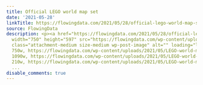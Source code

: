 ```yaml
---
title: Official LEGO world map set
date: '2021-05-28'
linkTitle: https://flowingdata.com/2021/05/28/official-lego-world-map-set/
source: FlowingData
description: <p><a href="https://flowingdata.com/2021/05/28/official-lego-world-map-set/"><img
  width="750" height="597" src="https://flowingdata.com/wp-content/uploads/2021/05/LEGO-world-map-750x597.png"
  class="attachment-medium size-medium wp-post-image" alt="" loading="lazy" srcset="https://flowingdata.com/wp-content/uploads/2021/05/LEGO-world-map-750x597.png
  750w, https://flowingdata.com/wp-content/uploads/2021/05/LEGO-world-map-1090x868.png
  1090w, https://flowingdata.com/wp-content/uploads/2021/05/LEGO-world-map-210x167.png
  210w, https://flowingdata.com/wp-content/uploads/2021/05/LEGO-world-map-768x611
  ...
disable_comments: true
---
```

<p><a href="https://flowingdata.com/2021/05/28/official-lego-world-map-set/"><img width="750" height="597" src="https://flowingdata.com/wp-content/uploads/2021/05/LEGO-world-map-750x597.png" class="attachment-medium size-medium wp-post-image" alt="" loading="lazy" srcset="https://flowingdata.com/wp-content/uploads/2021/05/LEGO-world-map-750x597.png 750w, https://flowingdata.com/wp-content/uploads/2021/05/LEGO-world-map-1090x868.png 1090w, https://flowingdata.com/wp-content/uploads/2021/05/LEGO-world-map-210x167.png 210w, https://flowingdata.com/wp-content/uploads/2021/05/LEGO-world-map-768x611 ...